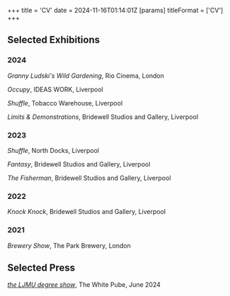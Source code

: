 +++
title = 'CV'
date = 2024-11-16T01:14:01Z
[params]
    titleFormat = ['CV']
+++

## Selected Exhibitions

### 2024

*Granny Ludski's Wild Gardening*, Rio Cinema, London

*Occupy*, IDEAS WORK, Liverpool

*Shuffle*, Tobacco Warehouse, Liverpool

*Limits & Demonstrations*, Bridewell Studios and Gallery, Liverpool

### 2023

*Shuffle*, North Docks, Liverpool

*Fantasy*, Bridewell Studios and Gallery, Liverpool

*The Fisherman*, Bridewell Studios and Gallery, Liverpool

### 2022

*Knock Knock*, Bridewell Studios and Gallery, Liverpool

### 2021

*Brewery Show*, The Park Brewery, London

## Selected Press

[*the LJMU degree show*](https://thewhitepube.co.uk/texts/2024/ljmu-degree-show/), The White Pube, June 2024
